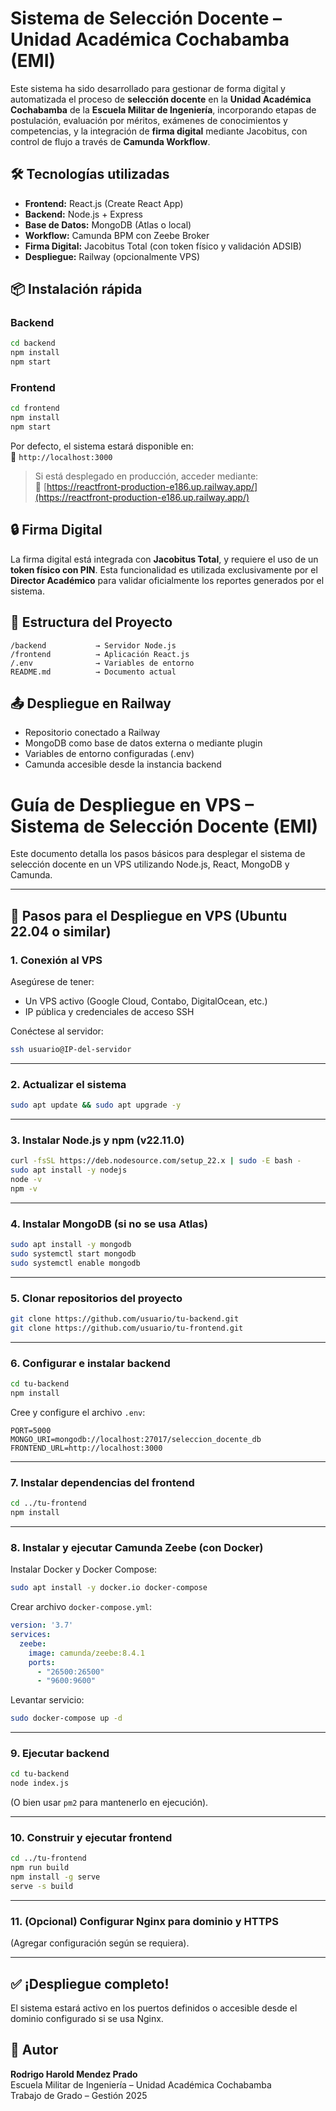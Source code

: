 # Sistema de Selección Docente – Unidad Académica Cochabamba (EMI)

Este sistema ha sido desarrollado para gestionar de forma digital y automatizada el proceso de **selección docente** en la **Unidad Académica Cochabamba** de la **Escuela Militar de Ingeniería**, incorporando etapas de postulación, evaluación por méritos, exámenes de conocimientos y competencias, y la integración de **firma digital** mediante Jacobitus, con control de flujo a través de **Camunda Workflow**.

## 🛠️ Tecnologías utilizadas

- **Frontend:** React.js (Create React App)
- **Backend:** Node.js + Express
- **Base de Datos:** MongoDB (Atlas o local)
- **Workflow:** Camunda BPM con Zeebe Broker
- **Firma Digital:** Jacobitus Total (con token físico y validación ADSIB)
- **Despliegue:** Railway (opcionalmente VPS)

## 📦 Instalación rápida

### Backend

```bash
cd backend
npm install
npm start
```

### Frontend

```bash
cd frontend
npm install
npm start
```

Por defecto, el sistema estará disponible en:  
🔗 `http://localhost:3000`

> Si está desplegado en producción, acceder mediante:  
🔗 [https://reactfront-production-e186.up.railway.app/](https://reactfront-production-e186.up.railway.app/)

## 🔒 Firma Digital

La firma digital está integrada con **Jacobitus Total**, y requiere el uso de un **token físico con PIN**. Esta funcionalidad es utilizada exclusivamente por el **Director Académico** para validar oficialmente los reportes generados por el sistema.

## 🧭 Estructura del Proyecto

```
/backend           → Servidor Node.js
/frontend          → Aplicación React.js
/.env              → Variables de entorno
README.md          → Documento actual
```

## 📤 Despliegue en Railway

- Repositorio conectado a Railway
- MongoDB como base de datos externa o mediante plugin
- Variables de entorno configuradas (.env)
- Camunda accesible desde la instancia backend

# Guía de Despliegue en VPS – Sistema de Selección Docente (EMI)

Este documento detalla los pasos básicos para desplegar el sistema de selección docente en un VPS utilizando Node.js, React, MongoDB y Camunda.

---

## 🚀 Pasos para el Despliegue en VPS (Ubuntu 22.04 o similar)

### 1. Conexión al VPS

Asegúrese de tener:
- Un VPS activo (Google Cloud, Contabo, DigitalOcean, etc.)
- IP pública y credenciales de acceso SSH

Conéctese al servidor:

```bash
ssh usuario@IP-del-servidor
```

---

### 2. Actualizar el sistema

```bash
sudo apt update && sudo apt upgrade -y
```

---

### 3. Instalar Node.js y npm (v22.11.0)

```bash
curl -fsSL https://deb.nodesource.com/setup_22.x | sudo -E bash -
sudo apt install -y nodejs
node -v
npm -v
```

---

### 4. Instalar MongoDB (si no se usa Atlas)

```bash
sudo apt install -y mongodb
sudo systemctl start mongodb
sudo systemctl enable mongodb
```

---

### 5. Clonar repositorios del proyecto

```bash
git clone https://github.com/usuario/tu-backend.git
git clone https://github.com/usuario/tu-frontend.git
```

---

### 6. Configurar e instalar backend

```bash
cd tu-backend
npm install
```

Cree y configure el archivo `.env`:

```env
PORT=5000
MONGO_URI=mongodb://localhost:27017/seleccion_docente_db
FRONTEND_URL=http://localhost:3000
```

---

### 7. Instalar dependencias del frontend

```bash
cd ../tu-frontend
npm install
```

---

### 8. Instalar y ejecutar Camunda Zeebe (con Docker)

Instalar Docker y Docker Compose:

```bash
sudo apt install -y docker.io docker-compose
```

Crear archivo `docker-compose.yml`:

```yaml
version: '3.7'
services:
  zeebe:
    image: camunda/zeebe:8.4.1
    ports:
      - "26500:26500"
      - "9600:9600"
```

Levantar servicio:

```bash
sudo docker-compose up -d
```

---

### 9. Ejecutar backend

```bash
cd tu-backend
node index.js
```

(O bien usar `pm2` para mantenerlo en ejecución).

---

### 10. Construir y ejecutar frontend

```bash
cd ../tu-frontend
npm run build
npm install -g serve
serve -s build
```

---

### 11. (Opcional) Configurar Nginx para dominio y HTTPS

(Agregar configuración según se requiera).

---

## ✅ ¡Despliegue completo!

El sistema estará activo en los puertos definidos o accesible desde el dominio configurado si se usa Nginx.


## 👤 Autor

**Rodrigo Harold Mendez Prado**  
Escuela Militar de Ingeniería – Unidad Académica Cochabamba  
Trabajo de Grado – Gestión 2025
